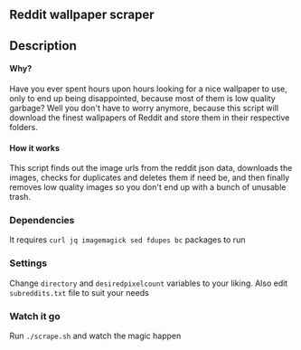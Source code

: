 ## Reddit wallpaper scraper
## Description
#### Why? 
Have you ever spent hours upon hours looking for a nice wallpaper to use, only to end up being disappointed, because most of them is low quality garbage? Well you don't have to worry anymore, because this script will download the finest wallpapers of Reddit and store them in their respective folders.  
#### How it works
This script finds out the image urls from the reddit json data, downloads the images, checks for duplicates and deletes them if need be, and then finally removes low quality images so you don't end up with a bunch of unusable trash.
### Dependencies
It requires `curl jq imagemagick sed fdupes bc` packages to run
### Settings
Change `directory` and `desiredpixelcount` variables to your liking. Also edit `subreddits.txt` file to suit your needs
### Watch it go
Run `./scrape.sh` and watch the magic happen
